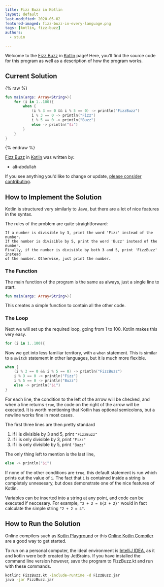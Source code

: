 ```yaml
---
title: Fizz Buzz in Kotlin
layout: default
last-modified: 2020-05-02
featured-imaged: fizz-buzz-in-every-language.png
tags: [kotlin, fizz-buzz]
authors:
  - stuin

---
```


Welcome to the [Fizz Buzz](https://sampleprograms.io/projects/fizz-buzz) in [Kotlin](https://sampleprograms.io/languages/kotlin) page! Here, you'll find the source code for this program as well as a description of how the program works.

## Current Solution

{% raw %}

```kotlin
fun main(args: Array<String>){
    for (i in 1..100){
        when {
            (i % 3 == 0 && i % 5 == 0) -> println("FizzBuzz")
            i % 3 == 0 -> println("Fizz")
            i % 5 == 0 -> println("Buzz")
            else -> println("$i")
        }
    }
}
```

{% endraw %}

[Fizz Buzz](https://sampleprograms.io/projects/fizz-buzz) in [Kotlin](https://sampleprograms.io/languages/kotlin) was written by:

- ali-abdullah

If you see anything you'd like to change or update, [please consider contributing](https://github.com/TheRenegadeCoder/sample-programs).

## How to Implement the Solution

Kotlin is structured very similarly to Java, but there are a lot of nice features in the syntax.

The rules of the problem are quite straightforward:

    If a number is divisible by 3, print the word 'Fizz' instead of the number.
    If the number is divisible by 5, print the word 'Buzz' instead of the number.
    Finally, if the number is divisible by both 3 and 5, print 'FizzBuzz' instead
    of the number. Otherwise, just print the number.

### The Function

The main function of the program is the same as always, just a single line to start.

```kotlin
fun main(args: Array<String>){
```

This creates a simple function to contain all the other code.

### The Loop

Next we will set up the required loop, going from 1 to 100. Kotlin makes this very easy.

```kotlin
for (i in 1..100){
```

Now we get into less familiar territory, with a `when` statement. This is similar to a `switch` statement in other languages, but it is much more flexible.

```kotlin
when {
    (i % 3 == 0 && i % 5 == 0) -> println("FizzBuzz")
    i % 3 == 0 -> println("Fizz")
    i % 5 == 0 -> println("Buzz")
    else -> println("$i")
}
```

For each line, the condition to the left of the arrow will be checked, and when a line returns `true`, the code on the right of the arrow will be executed.
It is worth mentioning that Kotlin has optional semicolons, but a newline works fine in most cases.

The first three lines are then pretty standard
1. if i is divisible by 3 and 5, print `"FizzBuzz"`
2. if i is only divisible by 3, print `"Fizz"`
3. if i is only divisible by 5, print `"Buzz"`

The only thing left to mention is the last line,

```kotlin
else -> println("$i")
```

If none of the other conditions are `true`, this default statement is run which prints out the value of `i`.
The fact that `i` is contained inside a string is completely unnesesary, but does demonstrate one of the nice features of Kotlin.

Variables can be inserted into a string at any point, and code can be executed if neccesary.
For example, `"2 + 2 = ${2 + 2}"` would in fact calculate the simple string `"2 + 2 = 4"`.


## How to Run the Solution

Online compilers such as [Kotlin Playground][2] or this [Online Kotlin Compiler][3] are a good way to get started.

To run on a personal computer, the ideal environment is [IntelliJ IDEA][4], as it and kotlin were both created by JetBrains.
If you have installed the command line version however, save the program to FizzBuzz.kt and run with these commands.
```bash
kotlinc FizzBuzz.kt -include-runtime -d FizzBuzz.jar
java -jar FizzBuzz.jar
```

[2]: https://play.kotlinlang.org/
[3]: https://www.tutorialspoint.com/compile_kotlin_online.php
[4]: https://www.jetbrains.com/idea/
